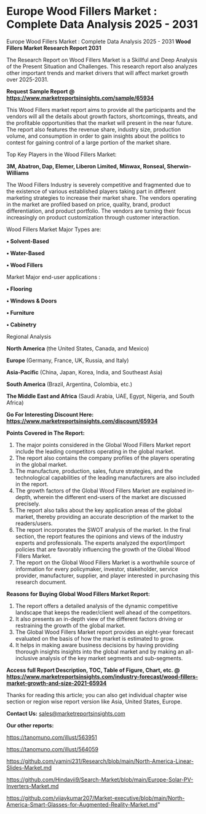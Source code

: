 # Europe Wood Fillers Market : Complete Data Analysis 2025 - 2031
Europe Wood Fillers Market : Complete Data Analysis 2025 - 2031
<strong>Wood Fillers Market Research Report 2031</strong>

The Research Report on Wood Fillers Market is a Skillful and Deep Analysis of the Present Situation and Challenges. This research report also analyzes other important trends and market drivers that will affect market growth over 2025-2031.

<strong>Request Sample Report @ <a href=https://www.marketreportsinsights.com/sample/65934>https://www.marketreportsinsights.com/sample/65934</a></strong>

This Wood Fillers market report aims to provide all the participants and the vendors will all the details about growth factors, shortcomings, threats, and the profitable opportunities that the market will present in the near future. The report also features the revenue share, industry size, production volume, and consumption in order to gain insights about the politics to contest for gaining control of a large portion of the market share.

Top Key Players in the Wood Fillers Market:

<strong>3M, Abatron, Dap, Elemer, Liberon Limited, Minwax, Ronseal, Sherwin-Williams</strong>

The Wood Fillers Industry is severely competitive and fragmented due to the existence of various established players taking part in different marketing strategies to increase their market share. The vendors operating in the market are profiled based on price, quality, brand, product differentiation, and product portfolio. The vendors are turning their focus increasingly on product customization through customer interaction.

Wood Fillers Market Major Types are:

<strong>• Solvent-Based

• Water-Based

• Wood Fillers</strong>

Market Major end-user applications :

<strong>• Flooring

• Windows & Doors

• Furniture

• Cabinetry</strong>

Regional Analysis

</u><strong><b>North America</b></strong> (the United States, Canada, and Mexico)

<strong><b>Europe </b></strong>(Germany, France, UK, Russia, and Italy)

<strong><b>Asia-Pacific</b></strong> (China, Japan, Korea, India, and Southeast Asia)

<strong><b>South America</b></strong> (Brazil, Argentina, Colombia, etc.)

<strong><b>The Middle East and Africa</b></strong> (Saudi Arabia, UAE, Egypt, Nigeria, and South Africa)

<strong>Go For Interesting Discount Here: <a href=https://www.marketreportsinsights.com/discount/65934>https://www.marketreportsinsights.com/discount/65934</a></strong>

<strong>Points Covered in The Report:</strong>
<ol>
  <li>The major points considered in the Global Wood Fillers Market report include the leading competitors operating in the global market.</li>
  <li>The report also contains the company profiles of the players operating in the global market.</li>
  <li>The manufacture, production, sales, future strategies, and the technological capabilities of the leading manufacturers are also included in the report.</li>
  <li>The growth factors of the Global Wood Fillers Market are explained in-depth, wherein the different end-users of the market are discussed precisely.</li>
  <li>The report also talks about the key application areas of the global market, thereby providing an accurate description of the market to the readers/users.</li>
  <li>The report incorporates the SWOT analysis of the market. In the final section, the report features the opinions and views of the industry experts and professionals. The experts analyzed the export/import policies that are favorably influencing the growth of the Global Wood Fillers Market.</li>
  <li>The report on the Global Wood Fillers Market is a worthwhile source of information for every policymaker, investor, stakeholder, service provider, manufacturer, supplier, and player interested in purchasing this research document.</li>
</ol>
<strong>Reasons for Buying Global Wood Fillers Market Report:</strong>

<ol>
  <li>The report offers a detailed analysis of the dynamic competitive landscape that keeps the reader/client well ahead of the competitors.</li>
  <li>It also presents an in-depth view of the different factors driving or restraining the growth of the global market.</li>
  <li>The Global Wood Fillers Market report provides an eight-year forecast evaluated on the basis of how the market is estimated to grow.</li>
  <li>It helps in making aware business decisions by having providing thorough insights insights into the global market and by making an all-inclusive analysis of the key market segments and sub-segments.</li>
</ol>
<strong>Access full Report Description, TOC, Table of Figure, Chart, etc. @ <a href=https://www.marketreportsinsights.com/industry-forecast/wood-fillers-market-growth-and-size-2021-65934>https://www.marketreportsinsights.com/industry-forecast/wood-fillers-market-growth-and-size-2021-65934</a></strong>


Thanks for reading this article; you can also get individual chapter wise section or region wise report version like Asia, United States, Europe.

<strong>Contact Us:</strong>
sales@marketreportsinsights.com

<strong>Our other reports:</strong>

<a href=https://tanomuno.com/illust/563951>https://tanomuno.com/illust/563951</a>

<a href=https://tanomuno.com/illust/564059>https://tanomuno.com/illust/564059</a>

<a href=https://github.com/yamini231/Research/blob/main/North-America-Linear-Slides-Market.md>https://github.com/yamini231/Research/blob/main/North-America-Linear-Slides-Market.md</a>

<a href=https://github.com/Hindavii9/Search-Market/blob/main/Europe-Solar-PV-Inverters-Market.md>https://github.com/Hindavii9/Search-Market/blob/main/Europe-Solar-PV-Inverters-Market.md</a>

<a href=https://github.com/vijaykumar207/Market-executive/blob/main/North-America-Smart-Glasses-for-Augmented-Reality-Market.md>https://github.com/vijaykumar207/Market-executive/blob/main/North-America-Smart-Glasses-for-Augmented-Reality-Market.md</a>"
